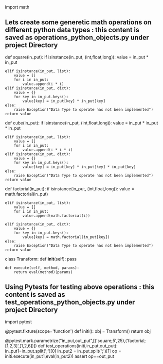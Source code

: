 import math


## Lets create some generetic math operations on different python data types : this content is saved as operations_python_objects.py under project Directory


def square(in_put):
    if isinstance(in_put, (int,float,long)):
        value = in_put * in_put

    elif isinstance(in_put, list):
        value = []
        for i in in_put:
            value.append(i * i)
    elif isinstance(in_put, dict):
        value = {}
        for key in in_put.keys():
            value[key] = in_put[key] * in_put[key]
    else:
        raise Exception("Data Type to operate has not been implemented")
    return value


def cube(in_put):
    if isinstance(in_put, (int,float,long)):
        value = in_put * in_put * in_put

    elif isinstance(in_put, list):
        value = []
        for i in in_put:
            value.append(i * i * i)
    elif isinstance(in_put, dict):
        value = {}
        for key in in_put.keys():
            value[key] = in_put[key] * in_put[key] * in_put[key]
    else:
        raise Exception("Data Type to operate has not been implemented")
    return value


def factorial(in_put):
    if isinstance(in_put, (int,float,long)):
        value = math.factorial(in_put)

    elif isinstance(in_put, list):
        value = []
        for i in in_put:
            value.append(math.factorial(i))

    elif isinstance(in_put, dict):
        value = {}
        for key in in_put.keys():
            value[key] = math.factorial(in_put[key])
    else:
        raise Exception("Data Type to operate has not been implemented")
    return value


class Transform:
    def __init__(self):
        pass

    def execute(self, method, params):
        return eval(method)(params)
        

## Using Pytests for testing above operations : this content is saved as test_operations_python_objects.py under project Directory

import pytest 

@pytest.fixture(scope='function')
def initi():
    obj = Transform()
    return obj

@pytest.mark.parametrize("in_put,out_put",[('square;5',25),('factorial;[1,2,3]',[1,2,6])])
def test_operations(initi,in_put,out_put):
    in_put1=in_put.split(';')[0]
    in_put2 = in_put.split(';')[1]
    op = initi.execute(in_put1,eval(in_put2))
    assert op==out_put

